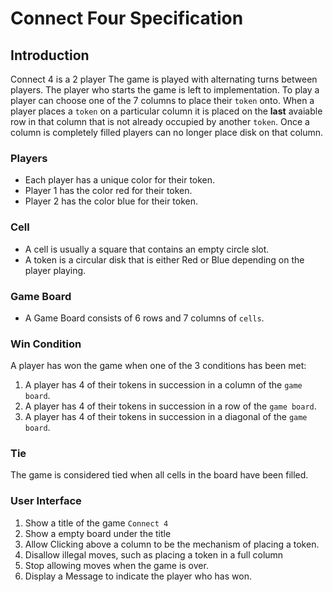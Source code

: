 # Connect Four Specification

## Introduction

Connect 4 is a 2 player  The game is played with alternating turns between players. The player who starts the game is left to implementation. To play a player can choose one of the 7 columns to place their `token` onto.  When a player places a `token` on a particular column it is placed on the **last** avaiable row in that column that is not already occupied by another `token`. Once a column is completely filled players can no longer place disk on that column.

### Players
* Each player has a unique color for their token.
* Player 1 has the color red for their token.
* Player 2 has the color blue for their token.
### Cell
* A cell is usually a square that contains an empty circle slot.
* A token is a circular disk that is either Red or Blue depending on the player playing.
### Game Board 

* A Game Board consists of 6 rows and 7 columns of `cells`. 

### Win Condition
A player has won the game when one of the 3 conditions has been met:
 1. A player has 4 of their tokens in succession in a column of the `game board`.
 2. A player has 4 of their tokens in succession in a row of the `game board`.
 3. A player has 4 of their tokens in succession in a diagonal of the `game board`.
### Tie
The game is considered tied when all cells in the board have been filled.
### User Interface

1. Show a title of the game `Connect 4`
2. Show a empty board under the title
3. Allow Clicking above a column to be the mechanism of placing a token.
4. Disallow illegal moves, such as placing a token in a full column
5. Stop allowing moves when the game is over.
6. Display a Message to indicate the player who has won. 